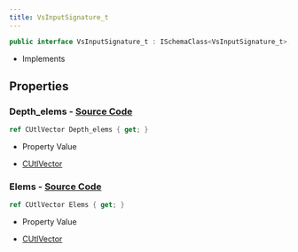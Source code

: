 ```yaml
---
title: VsInputSignature_t
---
```


```csharp
public interface VsInputSignature_t : ISchemaClass<VsInputSignature_t>, ISchemaField, ISchemaClass, INativeHandle
```

- Implements

## Properties

### **Depth_elems** - [Source Code](https://github.com/swiftly-solution/swiftlys2/blob/main/managed/src/SwiftlyS2.Generated/Schemas/Interfaces/VsInputSignature_t.cs#L20)

```csharp
ref CUtlVector Depth_elems { get; }
```

- Property Value

- [CUtlVector](/docs/api/)

### **Elems** - [Source Code](https://github.com/swiftly-solution/swiftlys2/blob/main/managed/src/SwiftlyS2.Generated/Schemas/Interfaces/VsInputSignature_t.cs#L17)

```csharp
ref CUtlVector Elems { get; }
```

- Property Value

- [CUtlVector](/docs/api/)


